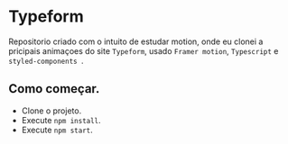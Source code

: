 # Typeform 
 Repositorio criado com o intuito de estudar motion, onde eu clonei a pricipais animaçoes do site `Typeform`, usado `Framer motion`, `Typescript` e `styled-components
`.

## Como começar.
- Clone o projeto.
- Execute `npm install`.
- Execute `npm start`.
